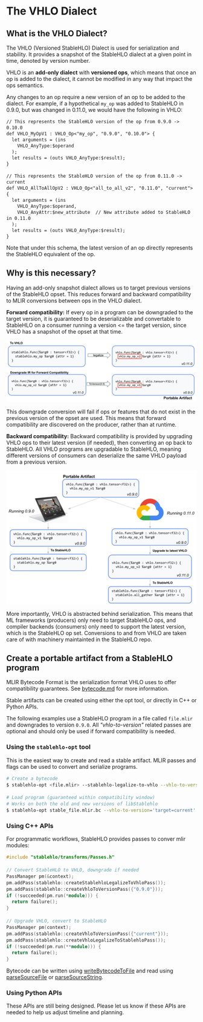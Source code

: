 # The VHLO Dialect

## What is the VHLO Dialect?

The VHLO (Versioned StableHLO) Dialect is used for serialization and stability.
It provides a snapshot of the StableHLO dialect at a given point in time,
denoted by version number.

VHLO is an **add-only dialect** with **versioned ops**, which means that once an
op is added to the dialect, it cannot be modified in any way that impact the
ops semantics.

Any changes to an op require a new version of an op to be added to the dialect.
For example, if a hypothetical `my_op` was added to StableHLO in 0.9.0, but
was changed in 0.11.0, we would have the following in VHLO:

```tablegen
// This represents the StableHLO version of the op from 0.9.0 -> 0.10.0
def VHLO_MyOpV1 : VHLO_Op<"my_op", "0.9.0", "0.10.0"> {
  let arguments = (ins
    VHLO_AnyType:$operand
  );
  let results = (outs VHLO_AnyType:$result);
}

// This represents the StableHLO version of the op from 0.11.0 -> current
def VHLO_AllToAllOpV2 : VHLO_Op<"all_to_all_v2", "0.11.0", "current"> {
  let arguments = (ins
    VHLO_AnyType:$operand,
    VHLO_AnyAttr:$new_attribute  // New attribute added to StableHLO in 0.11.0
  );
  let results = (outs VHLO_AnyType:$result);
}
```

Note that under this schema, the latest version of an op directly represents
the StableHLO equivalent of the op.

## Why is this necessary?

Having an add-only snapshot dialect allows us to target previous versions of
the StableHLO opset. This reduces forward and backward compatibility to MLIR
conversions between ops in the VHLO dialect.

**Forward compatibility:** If every op in a program can be downgraded to the
target version, it is guaranteed to be deserializable and convertable to
StableHLO on a consumer running a version <= the target version, since VHLO
has a snapshot of the opset at that time.

![Forward compatibility image](images/vhlo/forward_compatibility.png)

This downgrade conversion will fail if ops or features that do not exist in the
previous version of the opset are used. This means that forward compatibility
are discovered on the producer, rather than at runtime.

**Backward compatibility:** Backward compatibility is provided by upgrading
VHLO ops to their latest version (if needed), then converting an op back to
StableHLO. All VHLO programs are upgradable to StableHLO, meaning different
versions of consumers can deserialize the same VHLO payload from a previous
version.

![Backward compatibility image](images/vhlo/backward_compatibility.png)

More importantly, VHLO is abstracted behind serialization. This means that ML
frameworks (producers) only need to target StableHLO ops, and compiler
backends (consumers) only need to support the latest version, which is the
StableHLO op set. Conversions to and from VHLO are taken care of with machinery
maintainted in the StableHLO repo.

## Create a portable artifact from a StableHLO program

MLIR Bytecode Format is the serialization format VHLO uses to offer
compatibility guarantees. See [bytecode.md](https://github.com/openxla/stablehlo/blob/main/docs/bytecode.md)
for more information.

Stable artifacts can be created using either the opt tool, or directly in C++
or Python APIs.

The following examples use a StableHLO program in a file called `file.mlir`
and downgrades to version `0.9.0`. All _"vhlo-to-version"_ related passes are
optional and should only be used if forward compatibility is needed.

### Using the `stablehlo-opt` tool

This is the easiest way to create and read a stable artifact. MLIR passes and
flags can be used to convert and serialize programs.

```bash
# Create a bytecode
$ stablehlo-opt <file.mlir> --stablehlo-legalize-to-vhlo --vhlo-to-version='target=0.9.0' --emit-bytecode > stable_file.mlir.bc

# Load program (guaranteed within compatibility window)
# Works on both the old and new versions of libStablehlo
$ stablehlo-opt stable_file.mlir.bc --vhlo-to-version='target=current' --vhlo-legalize-to-stablehlo
```

### Using C++ APIs

For programmatic workflows, StableHLO provides passes to conver mlir modules:

```c++
#include "stablehlo/transforms/Passes.h"

// Convert StableHLO to VHLO, downgrade if needed
PassManager pm(&context);
pm.addPass(stablehlo::createStablehloLegalizeToVhloPass());
pm.addPass(stablehlo::createVhloToVersionPass({"0.9.0"}));
if (!succeeded(pm.run(*module))) {
  return failure();
}

// Upgrade VHLO, convert to StableHLO
PassManager pm(context);
pm.addPass(stablehlo::createVhloToVersionPass({"current"}));
pm.addPass(stablehlo::createVhloLegalizeToStablehloPass());
if (!succeeded(pm.run(**module))) {
  return failure();
}
```

Bytecode can be written using [writeBytecodeToFile](https://mlir.llvm.org/doxygen/namespacemlir.html#ae60045f177ed8332dba883593aaabea8)
and read using [parseSourceFile](https://mlir.llvm.org/doxygen/namespacemlir.html#a731c3e653fe7b19e18f2ca619aa763fa)
or [parseSourceString](https://mlir.llvm.org/doxygen/namespacemlir.html#a44bf3f5340c3c0e98c02de173392fe8c).

### Using Python APIs

These APIs are still being designed. Please let us know if these APIs are
needed to help us adjust timeline and planning.

